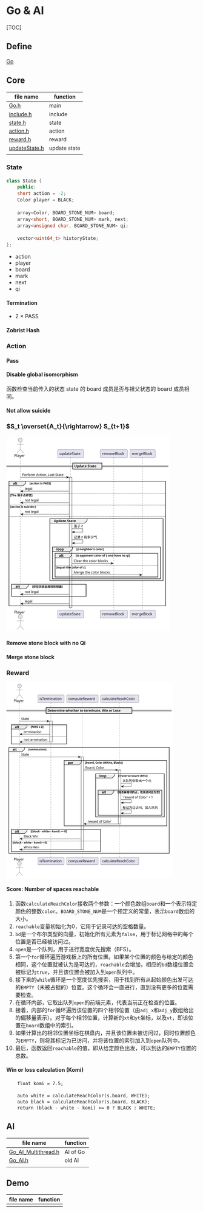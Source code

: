 # Go & AI

[TOC]

## Define

[Go](./Go.md)

## Core

|file name|function|
|---|---|
|[Go.h](Go.h)| main |
|[include.h](include.h)| include |
|[state.h](state.h)| state |
|[action.h](action.h)| action |
|[reward.h](reward.h)| reward |
|[updateState.h](updateState.h)| update state |
|||

### State

```cpp
class State {
    public:
    short action = -2;
    Color player = BLACK;

    array<Color, BOARD_STONE_NUM> board;
    array<short, BOARD_STONE_NUM> mark, next;
    array<unsigned char, BOARD_STONE_NUM> qi;

    vector<uint64_t> historyState;
};
```

- action
- player
- board
- mark
- next
- qi

#### Termination

- 2 $\times$ PASS

#### Zobrist Hash

### Action

#### Pass

#### Disable global isomorphism

函数检查当前传入的状态 state 的 board 成员是否与祖父状态的 board 成员相同。

#### Not allow suicide

### $S_t \overset{A_t}{\rightarrow} S_{t+1}$

<img src="assets/Update_State.svg" alt="assets/Update_State.svg" style="zoom:50%;" />

#### Remove stone block with no Qi

#### Merge stone block

### Reward

<img src="assets/Terminate.svg" alt="Terminate" style="zoom:50%;" />

#### Score: Number of spaces reachable

1. 函数`calculateReachColor`接收两个参数：一个颜色数组`board`和一个表示特定颜色的整数`color`。`BOARD_STONE_NUM`是一个预定义的常量，表示`board`数组的大小。
2. `reachable`变量初始化为0，它用于记录可达的空格数量。
3. `bd`是一个布尔类型的向量，初始化所有元素为`false`，用于标记网格中的每个位置是否已经被访问过。
4. `open`是一个队列，用于进行宽度优先搜索（BFS）。
5. 第一个`for`循环遍历游戏板上的所有位置。如果某个位置的颜色与给定的颜色相同，这个位置就被认为是可达的，`reachable`会增加，相应的`bd`数组位置会被标记为`true`，并且该位置会被加入到`open`队列中。
6. 接下来的`while`循环是一个宽度优先搜索，用于找到所有从起始颜色出发可达的`EMPTY`（未被占据的）位置。这个循环会一直进行，直到没有更多的位置需要检查。
7. 在循环内部，它取出队列`open`的前端元素，代表当前正在检查的位置。
8. 接着，内部的`for`循环遍历该位置的四个相邻位置（由`adj_x`和`adj_y`数组给出的偏移量表示）。对于每个相邻位置，计算新的`xt`和`yt`坐标，以及`vt`，即该位置在`board`数组中的索引。
9. 如果计算出的相邻位置坐标在棋盘内，并且该位置未被访问过，同时位置颜色为`EMPTY`，则将其标记为已访问，并将该位置的索引加入到`open`队列中。
10. 最后，函数返回`reachable`的值，即从给定颜色出发，可以到达的`EMPTY`位置的总数。

#### Win or loss calculation (Komi)

		float komi = 7.5;
	
		auto white = calculateReachColor(s.board, WHITE);
		auto black = calculateReachColor(s.board, BLACK);
		return (black - white - komi) >= 0 ? BLACK : WHITE;

## AI 

|file name|function|
|---|---|
|[Go_AI_Multithread.h](Go_AI_Multithread.h)| AI of Go |
|[Go_AI.h](Go_AI.h)| old AI |
|||

## Demo

|file name|function|
|---|---|
|||